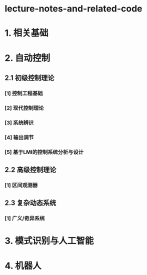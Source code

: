 # lecture-notes-and-related-code

# 1. 相关基础
# 2. 自动控制
## 2.1 初级控制理论
### [1] 控制工程基础
### [2] 现代控制理论
### [3] 系统辨识
### [4] 输出调节
### [5] 基于LMI的控制系统分析与设计

## 2.2 高级控制理论
### [1] 区间观测器

## 2.3 复杂动态系统
### [1] 广义/奇异系统

# 3. 模式识别与人工智能

# 4. 机器人
